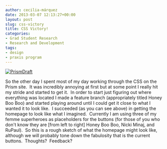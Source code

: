 ```yaml
---
author: cecilia-márquez
date: 2013-03-07 12:13:27+00:00
layout: post
slug: css-victory
title: CSS Victory!
categories:
- Grad Student Research
- Research and Development
tags:
- design
- praxis program
---
```


[![PrismDraft](http://www.scholarslab.org/wp-content/uploads/2013/03/PrismDraft-300x157.jpg)](http://www.scholarslab.org/wp-content/uploads/2013/03/PrismDraft.jpg)




So the other day I spent most of my day working through the CSS on the Prism site.  It was incredibly annoying at first but at some point I really hit my stride and started to get it.  In order to start just figuring out where everything was located I made a feature branch (appropriately titled Honey Boo Boo) and started playing around until I could get it close to what I wanted it to look like.  I succeeded (as you can see above) in getting the homepage to look like what I imagined.  Currently I am using three of my femme superheroes as placeholders for the buttons (for those of you who don't know they are [from left to right] Honey Boo Boo, Nicki Minaj, and RuPaul).  So this is a rough sketch of what the homepage might look like, although we will probably tone down the fabulosity that is the current buttons.  Thoughts?  Feedback?
